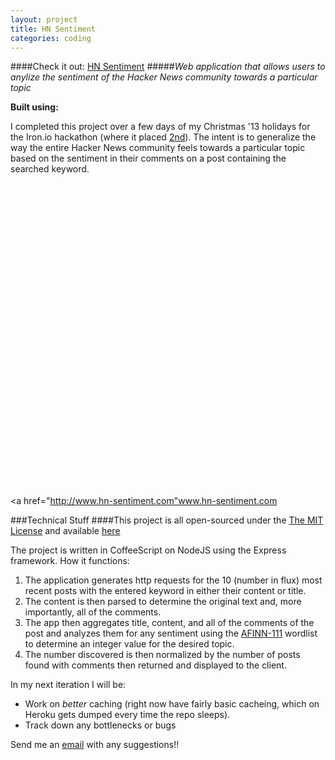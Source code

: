 ```yaml
---
layout: project
title: HN Sentiment
categories: coding
---
```


####Check it out: [HN Sentiment](http://hn-sentiment.com)
#####*Web application that allows users to anylize the sentiment of the Hacker News community towards a particular topic*

<p><strong>Built using:</strong>&nbsp;&nbsp;<span title="Node.js" class="pict-prog-nodejs01 fa-2x"> </span>&nbsp;<span title="CoffeeScript" class="pict-prog-coffeescr fa-2x"> </span>&nbsp;<span title="JQuery" class="pict-prog-jquery fa-2x"> </span>&nbsp;<span title="HTML5" class="pict-html5-01 fa-2x"> </span>&nbsp;<span title="CSS3" class="pict-css3-01 fa-2x"> </span></p>

I completed this project over a few days of my Christmas '13 holidays for the Iron.io hackathon (where it placed [2nd](http://blog.iron.io/2014/01/holiday-hack-winners.html)). The intent is to generalize the way the entire Hacker News community feels towards a particular topic based on the sentiment in their comments on a post containing the searched keyword.


<!-- abridge -->

<object data=http://www.hn-sentiment.com width="100%" height="500px"> <embed src=http://www.hn-sentiment.com width="100%" height="500px"> </embed> <a href="http://www.hn-sentiment.com"www.hn-sentiment.com</a> </object>

###Technical Stuff
####This project is all open-sourced under the [The MIT License](https://github.com/mgingras/HN-Sentiment/blob/master/LICENSE)  and available [here](https://github.com/mgingras/HN-Sentiment)

The project is written in CoffeeScript on NodeJS using the Express framework.
How it functions:

1. The application generates http requests for the 10 (number in flux) most recent posts with the entered keyword in either their content or title.
2. The content is then parsed to determine the original text and, more importantly, all of the comments.
3. The app then aggregates title, content, and all of the comments of the post and analyzes them for any sentiment using the [AFINN-111](http://www2.imm.dtu.dk/pubdb/views/publication_details.php?id=6010) wordlist to determine an integer value for the desired topic.
4. The number discovered is then normalized by the number of posts found with comments then returned and displayed to the client.

In my next iteration I will be:

- Work on *better* caching (right now have fairly basic cacheing, which on Heroku gets dumped every time the repo sleeps).
- Track down any bottlenecks or bugs

Send me an <a href="mailto:martin@mgingras.ca?Subject=HN-Sentiment" title="HN-Sentiment">email</a> with any suggestions!!